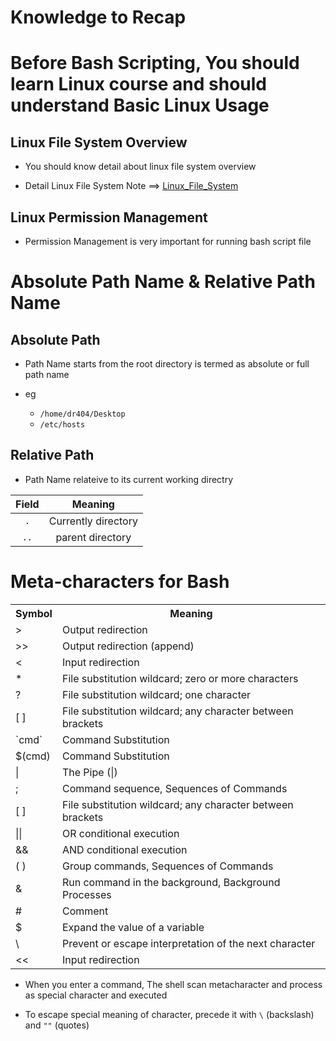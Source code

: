 # Knowledge to Recap

# Before Bash Scripting, You should learn Linux course and should understand Basic Linux Usage

## Linux File System Overview

- You should know detail about linux file system overview

- Detail Linux File System Note ==> [Linux_File_System](https://github.com/Dr-404/Linux_Foundation_Class/blob/main/01_Basic_Linux/00_Linux_Cheatsheets/linux_file_system.md)


## Linux Permission Management

- Permission Management is very important for running bash script file


# Absolute Path Name & Relative Path Name

## Absolute Path

- Path Name starts from the root directory is termed as absolute or full path name

- eg
	- `/home/dr404/Desktop`
	- `/etc/hosts`


## Relative Path

- Path Name relateive to its current working directry

|Field 		| Meaning			|
|:--------:	|:--------:			|
|`.` 		| Currently directory	|
|`..` 		| parent directory|


# Meta-characters for Bash

<table cellpadding="10">
<tr>
<th>Symbol</th>
<th>Meaning</th>
</tr>
<tr>
<td>&gt;</td>
<td align="left">Output redirection</td>
</tr>
<tr>
<td>&gt;&gt;</td>
<td align="left">Output redirection (append)</td>
</tr>
<tr>
<td>&lt;</td>
<td align="left">Input redirection</td>
</tr>
<tr>
<td>*</td>
<td align="left">File substitution wildcard; zero or more characters</td>
</tr>
<tr>
<td>?</td>
<td align="left">File substitution wildcard; one character</td>
</tr>
<td>[ ]</td>
<td align="left">File substitution wildcard; any character between brackets</td>

<tr>
<td>`cmd`</td>
<td align="left">Command Substitution</td>
</tr>
<tr>
<td>$(cmd)</td>
<td align="left">Command Substitution</td>
</tr>
<tr>
<td>|</td>
<td align="left">The Pipe (|)</td>
</tr>
<tr><td>;</td>
<td align="left">Command sequence, Sequences of Commands</td>
</tr>
<tr>
<td>[ ]</td>
<td align="left">File substitution wildcard; any character between brackets</td>
</tr>

<tr>
<td>||</td>
<td align="left">OR conditional execution</td>
</tr>
<tr><td>&amp;&amp;</td>
<td align="left">AND conditional execution</td>
</tr>
<tr>
<td>(  )</td>
<td align="left">Group commands, Sequences of Commands</td>
</tr>
<tr>
<td>&amp;</td>
<td align="left">Run command in the background, Background Processes</td>
</tr>
<tr>
<td>#</td>
<td align="left">Comment</td>
</tr>
<tr>
<td>$</td>
<td align="left">Expand the value of a variable</td>
</tr>
<tr>
<td>\</td>
<td align="left">Prevent or escape interpretation of the next character</td>
</tr>
<tr>
<td>&lt;&lt;</td>
<td align="left">Input redirection </td>
</tr>
</table>


- When you enter a command, The shell scan metacharacter and process as special character and executed

- To escape special meaning of character, precede it with `\` (backslash) and `""` (quotes)